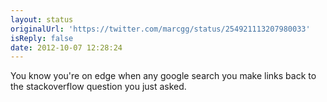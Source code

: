 ```yaml
---
layout: status
originalUrl: 'https://twitter.com/marcgg/status/254921113207980033'
isReply: false
date: 2012-10-07 12:28:24
---
```


You know you're on edge when any google search you make links back to the stackoverflow question you just asked.
